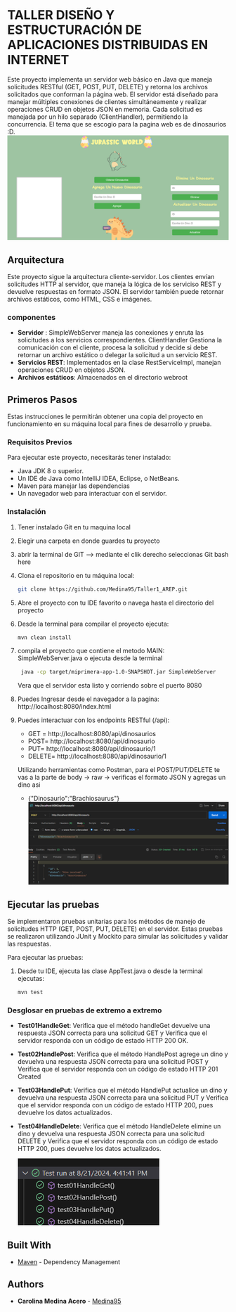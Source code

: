 # TALLER DISEÑO Y ESTRUCTURACIÓN DE APLICACIONES DISTRIBUIDAS EN INTERNET


Este proyecto implementa un servidor web básico en Java que maneja solicitudes RESTful (GET, POST, PUT, DELETE) y retorna los archivos solicitados que conforman la página web. El servidor está diseñado para manejar múltiples conexiones de clientes simultáneamente y realizar operaciones CRUD en objetos JSON en memoria. Cada solicitud es manejada por un hilo separado (ClientHandler), permitiendo la concurrencia. El tema que se escogio para la pagina web es de dinosaurios :D. 
 ![Pagina](src/ReadmeImages/paginita.png)

 ## Arquitectura
 Este proyecto sigue la arquitectura cliente-servidor. Los clientes envían solicitudes HTTP al servidor, que maneja la lógica de los serviciso REST y devuelve respuestas en formato JSON. El servidor también puede retornar archivos estáticos, como HTML, CSS e imágenes.

 ### componentes  
   - **Servidor** : SimpleWebServer maneja las conexiones y enruta las solicitudes a los servicios correspondientes. ClientHandler Gestiona la comunicación con el cliente, procesa la solicitud y decide si debe retornar un archivo estático o delegar la solicitud a un servicio REST.
   - **Servicios REST**: Implementados en la clase RestServiceImpl, manejan operaciones CRUD en objetos JSON.
   - **Archivos estáticos**: Almacenados en el directorio webroot


## Primeros Pasos
Estas instrucciones le permitirán obtener una copia del proyecto en funcionamiento en su máquina local para fines de desarrollo y prueba. 


### Requisitos Previos
Para ejecutar este proyecto, necesitarás tener instalado:

- Java JDK 8 o superior.
- Un IDE de Java como IntelliJ IDEA, Eclipse, o NetBeans.
- Maven para manejar las dependencias 
- Un navegador web para interactuar con el servidor.

### Instalación 

1. Tener instalado Git en tu maquina local 
2. Elegir una carpeta en donde guardes tu proyecto
3. abrir la terminal de GIT --> mediante el clik derecho seleccionas Git bash here
4. Clona el repositorio en tu máquina local:
   ```bash
   git clone https://github.com/Medina95/Taller1_AREP.git
   ```
5. Abre el proyecto con tu IDE favorito o navega hasta el directorio del proyecto 
6. Desde la terminal  para compilar el proyecto ejecuta:

   ```bash
   mvn clean install
   ```
7. compila el proyecto  que contiene el metodo MAIN: SimpleWebServer.java o ejecuta desde la terminal

   ```bash
    java -cp target/miprimera-app-1.0-SNAPSHOT.jar SimpleWebServer
   ```
   Vera que el servidor esta listo y corriendo sobre el puerto 8080
8. Puedes Ingresar desde el navegador a  la pagina:
    http://localhost:8080/index.html
9. Puedes interactuar con los endpoints RESTful (/api):
   - GET = http://localhost:8080/api/dinosaurios
   - POST= http://localhost:8080/api/dinosaurio
   - PUT=  http://localhost:8080/api/dinosaurio/1
   - DELETE= http://localhost:8080/api/dinosaurio/1

    Utilizando herramientas como Postman, para el POST/PUT/DELETE te vas a la parte de body -> raw -> verificas el formato JSON y agregas un dino asi 
    - {"Dinosaurio":"Brachiosaurus"}
    ![Dinosaurio](src/ReadmeImages/image.png)
## Ejecutar las pruebas

Se implementaron pruebas unitarias para los métodos de manejo de solicitudes HTTP (GET, POST, PUT, DELETE) en el servidor. Estas pruebas se realizaron utilizando JUnit y Mockito para simular las solicitudes y validar las respuestas.

Para ejecutar las pruebas:  
1. Desde tu IDE, ejecuta las clase AppTest.java o desde la terminal ejecutas:
   ```bash
   mvn test
   ```
### Desglosar en pruebas de extremo a extremo

- **Test01HandleGet**: Verifica que el método handleGet devuelve una respuesta JSON correcta para una solicitud GET y Verifica que el servidor responda con un código de estado HTTP 200 OK.
- **Test02HandlePost**: Verifica que el método HandlePost agrege un dino y devuelva una respuesta JSON correcta para una solicitud POST y Verifica que el servidor responda con un código de estado HTTP 201 Created
- **Test03HandlePut**: Verifica que el método HandlePut actualice un dino y devuelva una respuesta JSON correcta para una solicitud  PUT y Verifica que el servidor responda con un código de estado HTTP 200, pues devuelve los datos actualizados.
- **Test04HandleDelete**: Verifica que el método HandleDelete elimine un dino y devuelva una respuesta JSON correcta para una solicitud  DELETE y Verifica que el servidor responda con un código de estado HTTP 200, pues devuelve los datos actualizados.

    ![Pagina](src/ReadmeImages/test.png)



## Built With
* [Maven](https://maven.apache.org/) - Dependency Management



## Authors

* **Carolina Medina Acero** -  [Medina95](https://github.com/Medina95)
